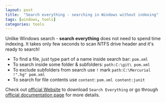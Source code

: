 ```yaml
---
layout: post
title:  "Search everything - searching in Windows without indexing"
tags: [windows, tools]
categories: tools
---
```


Unlike Windows search - __search everything__ does not need to spend time indexing. It takes only few seconds to scan NTFS drive header and it's ready to search!

* To find a file, just type part of a name inside search bar: `pom.xml`
* To search inside some folder & subfolders: `path:C:\git\ pom.xml` 
* To exclude subfolders from search use `!` mark `path:C:\Mercurial !".hg" pom.xml` 
* To search for file contents use `content`: `pom.xml content:junit`

Check out [official Website][official-website] to download `Search Everything` or go through [official documentation page][search-syntax] for more details.

[official-website]: https://www.voidtools.com/
[search-syntax]: https://www.voidtools.com/support/everything/searching/